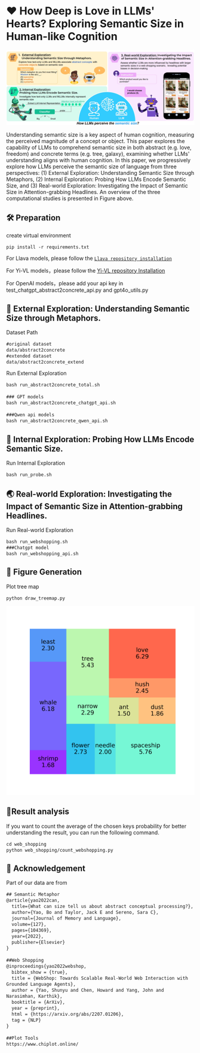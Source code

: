 # ❤ How Deep is Love in LLMs' Hearts? Exploring Semantic Size in Human-like Cognition
 
![overview](https://github.com/Zoeyyao27/LLM-Semantic-Size-Understanding/blob/main/figure/overview.jpeg)

Understanding semantic size is a key aspect of human cognition, measuring the perceived magnitude of a concept or object.  This paper explores the capability of LLMs to comprehend semantic size in both abstract (e.g. love, freedom) and concrete terms (e.g. tree, galaxy), examining whether LLMs' understanding aligns with human cognition. In this paper, we progressively explore how LLMs perceive the semantic size of language from three perspectives: (1) External Exploration: Understanding Semantic Size through Metaphors, (2) Internal Exploration: Probing How LLMs Encode Semantic Size, and (3) Real-world Exploration: Investigating the Impact of Semantic Size in Attention-grabbing Headlines. An overview of the three computational studies is presented in Figure above.

## 🛠️ Preparation

create virtual environment
```
pip install -r requirements.txt
```

For Llava models, please follow the [`Llava repository installation`](https://github.com/haotian-liu/LLaVA) 

For Yi-VL models，please follow the [Yi-VL repository Installation](https://github.com/01-ai/Yi/tree/main/VL)

For OpenAI models，please add your api key in test_chatgpt_abstract2concrete_api.py and gpt4o_utils.py

## 📖 External Exploration: Understanding Semantic Size through Metaphors.

Dataset Path

```
#original dataset
data/abstract2concrete
#extended dataset
data/abstract2concrete_extend
```

Run External Exploration

```
bash run_abstract2concrete_total.sh

### GPT models
bash run_abstract2concrete_chatgpt_api.sh

###Qwen api models
bash run_abstract2concrete_qwen_api.sh
```

## 🧠 Internal Exploration: Probing How LLMs Encode Semantic Size.
 
Run Internal Exploration

```
bash run_probe.sh
```

## 🌏 Real-world Exploration: Investigating the Impact of Semantic Size in Attention-grabbing Headlines.

Run Real-world Exploration

```
bash run_webshopping.sh
###Chatgpt model
bash run_webshopping_api.sh
```

## 👀 Figure Generation

Plot tree map
```
python draw_treemap.py
```
<img src="https://github.com/Zoeyyao27/LLM-Semantic-Size-Understanding/blob/main/figure/treemap.png" alt="treemap" style="zoom: 50%;" />

## 🤯Result analysis
If you want to count the average of the chosen keys probability for better understanding the result, you can run the following command.
```
cd web_shopping
python web_shopping/count_webshopping.py
```

## 💐 Acknowledgement
Part of our data are from 
```
## Semantic Metaphor
@article{yao2022can,
  title={What can size tell us about abstract conceptual processing?},
  author={Yao, Bo and Taylor, Jack E and Sereno, Sara C},
  journal={Journal of Memory and Language},
  volume={127},
  pages={104369},
  year={2022},
  publisher={Elsevier}
}

##Web Shopping
@inproceedings{yao2022webshop,
  bibtex_show = {true},
  title = {WebShop: Towards Scalable Real-World Web Interaction with Grounded Language Agents},
  author = {Yao, Shunyu and Chen, Howard and Yang, John and Narasimhan, Karthik},
  booktitle = {ArXiv},
  year = {preprint},
  html = {https://arxiv.org/abs/2207.01206},
  tag = {NLP}
}

##Plot Tools
https://www.chiplot.online/

```
